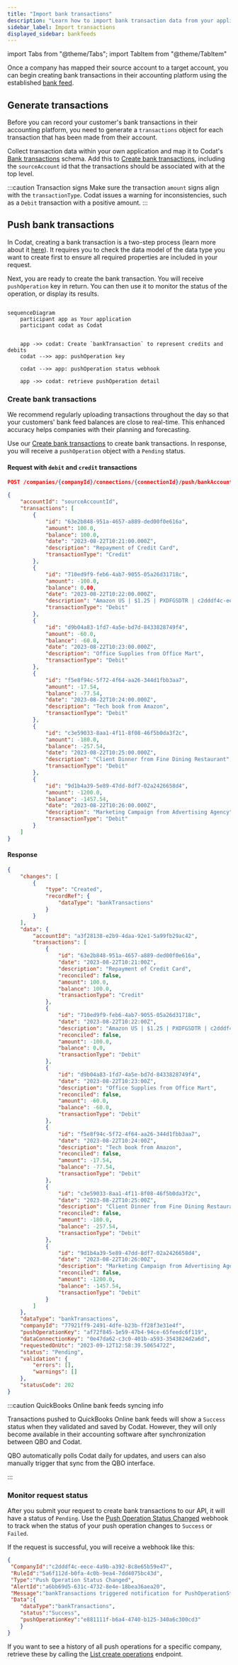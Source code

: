 ```yaml
---
title: "Import bank transactions"
description: "Learn how to import bank transaction data from your application to your customer's accounting platform"
sidebar_label: Import transactions
displayed_sidebar: bankfeeds
---
```


import Tabs from "@theme/Tabs";
import TabItem from "@theme/TabItem"

Once a company has mapped their source account to a target account, you can begin creating bank transactions in their accounting platform using the established [bank feed](../terms/bank-feed).

## Generate transactions

Before you can record your customer's bank transactions in their accounting platform, you need to generate a `transactions` object for each transaction that has been made from their account. 

Collect transaction data within your own application and map it to Codat's [Bank transactions](/bank-feeds-api#/schemas/BankTransactions) schema. Add this to [Create bank transactions](/bank-feeds-api#/schemas/CreateBankTransactions), including the `sourceAccount` id that the transactions should be associated with at the top level. 

:::caution Transaction signs
Make sure the transaction `amount` signs align with the `transactionType`. Codat issues a warning for inconsistencies, such as a `Debit` transaction with a positive amount.
:::

## Push bank transactions

In Codat, creating a bank transaction is a two-step process (learn more about it [here](/using-the-api/push)). It requires you to check the data model of the data type you want to create first to ensure all required properties are included in your request. 

Next, you are ready to create the bank transaction. You will receive `pushOperation` key in return. You can then use it to monitor the status of the operation, or display its results.

```mermaid

sequenceDiagram
    participant app as Your application
    participant codat as Codat


    app ->> codat: Create `bankTransaction` to represent credits and debits
    codat -->> app: pushOperation key

    codat -->> app: pushOperation status webhook

    app ->> codat: retrieve pushOperation detail

```

### Create bank transactions

We recommend regularly uploading transactions throughout the day so that your customers' bank feed balances are close to real-time. This enhanced accuracy helps companies with their planning and forecasting.

Use our [Create bank transactions](/bank-feeds-api#/operations/create-bank-transactions) to create bank transactions. In response, you will receive a `pushOperation` object with a `Pending` status.

<Tabs>

<TabItem value="HTTP" label="HTTP">

#### Request with `debit` and `credit` transactions

```json
POST /companies/{companyId}/connections/{connectionId}/push/bankAccounts/{accountId}/bankTransactions

{
    "accountId": "sourceAccountId",
    "transactions": [
        {
            "id": "63e2b848-951a-4657-a889-ded00f0e616a",
            "amount": 100.0,
            "balance": 100.0,
            "date": "2023-08-22T10:21:00.000Z",
            "description": "Repayment of Credit Card",
            "transactionType": "Credit"
        },
        {
            "id": "710ed9f9-feb6-4ab7-9055-05a26d31718c",
            "amount": -100.0,
            "balance": 0.00,
            "date": "2023-08-22T10:22:00.000Z",
            "description": "Amazon US | $1.25 | PXDFGSDTR | c2dddf4c-eece-4a9b-a392-8c8e65b59e47",
            "transactionType": "Debit"
        },
        {
            "id": "d9b04a83-1fd7-4a5e-bd7d-8433828749f4",
            "amount": -60.0,
            "balance": -60.0,
            "date": "2023-08-22T10:23:00.000Z",
            "description": "Office Supplies from Office Mart",
            "transactionType": "Debit"
        },
        {
            "id": "f5e8f94c-5f72-4f64-aa26-344d1fbb3aa7",
            "amount": -17.54,
            "balance": -77.54,
            "date": "2023-08-22T10:24:00.000Z",
            "description": "Tech book from Amazon",
            "transactionType": "Debit"
        },
        {
            "id": "c3e59033-8aa1-4f11-8f08-46f5b0da3f2c",
            "amount": -180.0,
            "balance": -257.54,
            "date": "2023-08-22T10:25:00.000Z",
            "description": "Client Dinner from Fine Dining Restaurant",
            "transactionType": "Debit"
        },
        {
            "id": "9d1b4a39-5e89-47dd-8df7-02a2426658d4",
            "amount": -1200.0,
            "balance": -1457.54,
            "date": "2023-08-22T10:26:00.000Z",
            "description": "Marketing Campaign from Advertising Agency",
            "transactionType": "Debit"
        }
    ]
}
```

#### Response

```json
{
    "changes": [
        {
            "type": "Created",
            "recordRef": {
                "dataType": "bankTransactions"
            }
        }
    ],
    "data": {
        "accountId": "a3f28138-e2b9-4daa-92e1-5a99fb29ac42",
        "transactions": [
            {
                "id": "63e2b848-951a-4657-a889-ded00f0e616a",
                "date": "2023-08-22T10:21:00Z",
                "description": "Repayment of Credit Card",
                "reconciled": false,
                "amount": 100.0,
                "balance": 100.0,
                "transactionType": "Credit"
            },
            {
                "id": "710ed9f9-feb6-4ab7-9055-05a26d31718c",
                "date": "2023-08-22T10:22:00Z",
                "description": "Amazon US | $1.25 | PXDFGSDTR | c2dddf4c-eece-4a9b-a392-8c8e65b59e47",
                "reconciled": false,
                "amount": -100.0,
                "balance": 0.0,
                "transactionType": "Debit"
            },
            {
                "id": "d9b04a83-1fd7-4a5e-bd7d-8433828749f4",
                "date": "2023-08-22T10:23:00Z",
                "description": "Office Supplies from Office Mart",
                "reconciled": false,
                "amount": -60.0,
                "balance": -60.0,
                "transactionType": "Debit"
            },
            {
                "id": "f5e8f94c-5f72-4f64-aa26-344d1fbb3aa7",
                "date": "2023-08-22T10:24:00Z",
                "description": "Tech book from Amazon",
                "reconciled": false,
                "amount": -17.54,
                "balance": -77.54,
                "transactionType": "Debit"
            },
            {
                "id": "c3e59033-8aa1-4f11-8f08-46f5b0da3f2c",
                "date": "2023-08-22T10:25:00Z",
                "description": "Client Dinner from Fine Dining Restaurant",
                "reconciled": false,
                "amount": -180.0,
                "balance": -257.54,
                "transactionType": "Debit"
            },
            {
                "id": "9d1b4a39-5e89-47dd-8df7-02a2426658d4",
                "date": "2023-08-22T10:26:00Z",
                "description": "Marketing Campaign from Advertising Agency",
                "reconciled": false,
                "amount": -1200.0,
                "balance": -1457.54,
                "transactionType": "Debit"
            }
        ]
    },
    "dataType": "bankTransactions",
    "companyId": "77921ff9-2491-4dfe-b23b-ff28f3e31e4f",
    "pushOperationKey": "af72f845-1e59-47b4-94ce-65feedc6f119",
    "dataConnectionKey": "0e47da62-c3c0-401b-a593-3543824d2a6d",
    "requestedOnUtc": "2023-09-12T12:58:39.5065472Z",
    "status": "Pending",
    "validation": {
        "errors": [],
        "warnings": []
    },
    "statusCode": 202
}
```
</TabItem >

</Tabs>

:::caution QuickBooks Online bank feeds syncing info

Transactions pushed to QuickBooks Online bank feeds will show a `Success` status when they validated and saved by Codat. However, they will only become available in their accounting software after synchronization between QBO and Codat.

QBO automatically polls Codat daily for updates, and users can also manually trigger that sync from the QBO interface.

:::


### Monitor request status

After you submit your request to create bank transactions to our API, it will have a status of `Pending`. Use the [Push Operation Status Changed](/bank-feeds/setup#webhooks) webhook to track when the status of your push operation changes to `Success` or `Failed`.

If the request is successful, you will receive a webhook like this:

```json
{
 "CompanyId":"c2dddf4c-eece-4a9b-a392-8c8e65b59e47",
 "RuleId":"5a6f112d-b0fa-4c0b-9ea4-7dd4075bc43d",
 "Type":"Push Operation Status Changed",
 "AlertId":"a6bb69d5-631c-4732-8e4e-18bea36aea20",
 "Message":"bankTransactions triggered notification for PushOperationStatusChanged at 2023-09-12T18:19:42.742Z",
 "Data":{
    "dataType":"bankTransactions",
    "status":"Success",
    "pushOperationKey":"e881111f-b6a4-4740-b125-340a6c300cd3"
    }
}
```

If you want to see a history of all push operations for a specific company, retrieve these by calling the [List create operations](/bank-feeds-api#/operations/list-create-operations) endpoint.